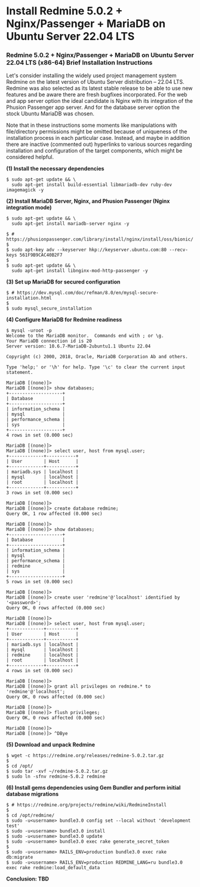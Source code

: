# Install Redmine 5.0.2 + Nginx/Passenger + MariaDB on Ubuntu Server 22.04 LTS

### Redmine 5.0.2 + Nginx/Passenger + MariaDB on Ubuntu Server 22.04 LTS (x86-64) Brief Installation Instructions

Let's consider installing the widely used project management system Redmine on the latest version of Ubuntu Server distribution &ndash; 22.04 LTS. Redmine was also selected as its latest stable release to be able to use new features and be aware there are fresh bugfixes incorporated. For the web and app server option the ideal candidate is Nginx with its integration of the Phusion Passenger app server. And for the database server option the stock Ubuntu MariaDB was chosen.

Note that in these instructions some moments like manipulations with file/directory permissions might be omitted because of uniqueness of the installation process in each particular case. Instead, and maybe in addition there are inactive (commented out) hyperlinks to various sources regarding installation and configuration of the target components, which might be considered helpful.

**(1) Install the necessary dependencies**

```
$ sudo apt-get update && \
  sudo apt-get install build-essential libmariadb-dev ruby-dev imagemagick -y
```

**(2) Install MariaDB Server, Nginx, and Phusion Passenger (Nginx integration mode)**

```
$ sudo apt-get update && \
  sudo apt-get install mariadb-server nginx -y
```

```
$ # https://phusionpassenger.com/library/install/nginx/install/oss/bionic/
$
$ sudo apt-key adv --keyserver hkp://keyserver.ubuntu.com:80 --recv-keys 561F9B9CAC40B2F7
$
$ sudo apt-get update && \
  sudo apt-get install libnginx-mod-http-passenger -y
```

**(3) Set up MariaDB for secured configuration**

```
$ # https://dev.mysql.com/doc/refman/8.0/en/mysql-secure-installation.html
$
$ sudo mysql_secure_installation
```

**(4) Configure MariaDB for Redmine readiness**

```
$ mysql -uroot -p
Welcome to the MariaDB monitor.  Commands end with ; or \g.
Your MariaDB connection id is 20
Server version: 10.6.7-MariaDB-2ubuntu1.1 Ubuntu 22.04

Copyright (c) 2000, 2018, Oracle, MariaDB Corporation Ab and others.

Type 'help;' or '\h' for help. Type '\c' to clear the current input statement.

MariaDB [(none)]>
MariaDB [(none)]> show databases;
+--------------------+
| Database           |
+--------------------+
| information_schema |
| mysql              |
| performance_schema |
| sys                |
+--------------------+
4 rows in set (0.000 sec)

MariaDB [(none)]>
MariaDB [(none)]> select user, host from mysql.user;
+-------------+-----------+
| User        | Host      |
+-------------+-----------+
| mariadb.sys | localhost |
| mysql       | localhost |
| root        | localhost |
+-------------+-----------+
3 rows in set (0.000 sec)

MariaDB [(none)]>
MariaDB [(none)]> create database redmine;
Query OK, 1 row affected (0.000 sec)

MariaDB [(none)]>
MariaDB [(none)]> show databases;
+--------------------+
| Database           |
+--------------------+
| information_schema |
| mysql              |
| performance_schema |
| redmine            |
| sys                |
+--------------------+
5 rows in set (0.000 sec)

MariaDB [(none)]>
MariaDB [(none)]> create user 'redmine'@'localhost' identified by '<password>';
Query OK, 0 rows affected (0.000 sec)

MariaDB [(none)]>
MariaDB [(none)]> select user, host from mysql.user;
+-------------+-----------+
| User        | Host      |
+-------------+-----------+
| mariadb.sys | localhost |
| mysql       | localhost |
| redmine     | localhost |
| root        | localhost |
+-------------+-----------+
4 rows in set (0.000 sec)

MariaDB [(none)]>
MariaDB [(none)]> grant all privileges on redmine.* to 'redmine'@'localhost';
Query OK, 0 rows affected (0.000 sec)

MariaDB [(none)]>
MariaDB [(none)]> flush privileges;
Query OK, 0 rows affected (0.000 sec)

MariaDB [(none)]>
MariaDB [(none)]> ^DBye
```

**(5) Download and unpack Redmine**

```
$ wget -c https://redmine.org/releases/redmine-5.0.2.tar.gz
$
$ cd /opt/
$ sudo tar -xvf ~/redmine-5.0.2.tar.gz
$ sudo ln -sfnv redmine-5.0.2 redmine
```

**(6) Install gems dependencies using Gem Bundler and perform initial database migrations**

```
$ # https://redmine.org/projects/redmine/wiki/RedmineInstall
$
$ cd /opt/redmine/
$ sudo -u<username> bundle3.0 config set --local without 'development test'
$ sudo -u<username> bundle3.0 install
$ sudo -u<username> bundle3.0 update
$ sudo -u<username> bundle3.0 exec rake generate_secret_token
$
$ sudo -u<username> RAILS_ENV=production bundle3.0 exec rake db:migrate
$ sudo -u<username> RAILS_ENV=production REDMINE_LANG=ru bundle3.0 exec rake redmine:load_default_data
```

**Conclusion: TBD**
